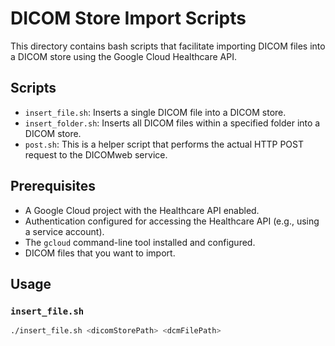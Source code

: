 # DICOM Store Import Scripts

This directory contains bash scripts that facilitate importing DICOM files into a DICOM store using the Google Cloud Healthcare API.

## Scripts

* `insert_file.sh`: Inserts a single DICOM file into a DICOM store.
* `insert_folder.sh`: Inserts all DICOM files within a specified folder into a DICOM store.
* `post.sh`: This is a helper script that performs the actual HTTP POST request to the DICOMweb service.

## Prerequisites

*   A Google Cloud project with the Healthcare API enabled.
*   Authentication configured for accessing the Healthcare API (e.g., using a service account).
*   The `gcloud` command-line tool installed and configured.
*   DICOM files that you want to import.

## Usage

### `insert_file.sh`

```bash
./insert_file.sh <dicomStorePath> <dcmFilePath>
```